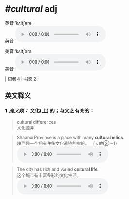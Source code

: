 # ***\#cultural*** adj
英音 'kʌltʃərəl  
英音
<audio src="./media/cultural-B.aac" controls="controls"></audio>

美音 'kʌltʃərəl  
美音
<audio src="./media/cultural.aac" controls="controls"></audio>



| 词频 4 | 书面 2 |  

英文释义
---
### 1.*高义频：* **文化(上) 的；与文艺有关的：**  

 > cultural differences  
 > 文化差异    

 > Shaanxi Province is a place with many **cultural relics**.  
 > 陕西是一个拥有许多文化遗迹的省份。  （人教② – 1）  
<audio src="./media/cultural-1.aac" controls="controls"></audio>

 > The city has rich and varied **cultural life**.  
 > 这个城市有丰富多彩的文化生活。    
<audio src="./media/cultural-2.aac" controls="controls"></audio>


